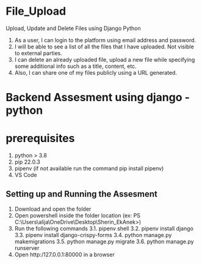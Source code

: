 # File_Upload
Upload, Update and Delete Files using Django Python
1. As a user, I can login to the platform using email address and password.
2. I will be able to see a list of all the files that I have uploaded. Not visible to external parties.
3. I can delete an already uploaded file, upload a new file while specifying some additional info such as a title, content, etc.
4. Also, I can share one of my files publicly using a URL generated.
# Backend Assesment using django - python

# prerequisites
1. python > 3.8
2. pip 22.0.3
3. pipenv (if not available run the command pip install pipenv)
4. VS Code

## Setting up and Running the Assesment
1. Download and open the folder
2. Open powershell inside the folder location (ex: PS C:\Users\alija\OneDrive\Desktop\Sherin_EkAnek>)
3. Run the following commands
3.1. pipenv shell 
3.2. pipenv install django
3.3. pipenv install django-crispy-forms
3.4. python manage.py makemigrations
3.5. python manage.py migrate
3.6. python manage.py runserver
4. Open http:/127.0.0.1:80000 in a browser
